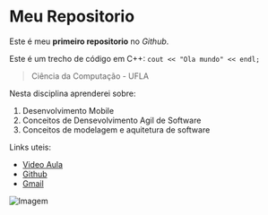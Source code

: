 # Meu Repositorio
Este é meu **primeiro repositorio** no *Github*.

Este é um trecho de código em C++:
`cout << "Ola mundo" << endl;`

> Ciência da Computação - UFLA

Nesta disciplina aprenderei sobre:
1. Desenvolvimento Mobile
2. Conceitos de Densevolvimento Agil de Software
3. Conceitos de modelagem e aquitetura de software

Links uteis:

* [Video Aula](https://www.youtube.com/watch?v=m23SzvELfg4)
* [Github](https://github.com/FilipeOVB)
* [Gmail](https://mail.google.com/)

![Imagem](https://p.turbosquid.com/ts-thumb/OH/0A9fga/oC/rr_0000/jpg/1614949029/1920x1080/fit_q99/ecf2012242f282c63b73d88468968a6dd66683c4/rr_0000.jpg)


